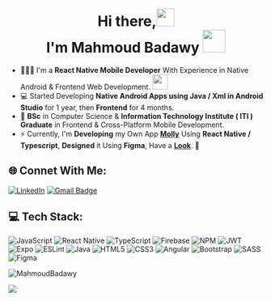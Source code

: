 <h1 align="center">Hi there,<img src="https://github.com/TheDudeThatCode/TheDudeThatCode/blob/master/Assets/Hi.gif" width="35" /></br>I'm Mahmoud Badawy <img src="https://github.com/TheDudeThatCode/TheDudeThatCode/blob/master/Assets/Developer.gif" width="45" /></h1>

- 👨🏻‍💻 I'm a **React Native Mobile Developer** With Experience in Native Android &amp; Frontend Web Development.
      <img src="https://media.giphy.com/media/WUlplcMpOCEmTGBtBW/giphy.gif" width="30">
- 💻 Started Developing **Native Android Apps using Java / Xml in Android Studio** for 1 year, then **Frontend** for 4 months.
- 📖 **BSc** in Computer Science &amp; **Information Technology Institute ( ITI ) Graduate** in Frontend & Cross-Platform Mobile Development.
- ⚡ Currently, I'm **Developing** my Own App [**Molly**](https://github.com/MahmoudBadawy4199/Molly) Using **React Native / Typescript**, **Designed** it Using **Figma**, Have a [**Look**](https://www.figma.com/file/UJW0fF5TQ4EoOTrFP11zLH/Molly?node-id=343%3A1529). 👀


## 🌐 Connet With Me:
[![LinkedIn](https://img.shields.io/badge/LinkedIn-%230077B5.svg?logo=linkedin&logoColor=white)](https://linkedin.com/in/mahmoudbadawy4199)
[![Gmail Badge](https://img.shields.io/badge/-Gmail-c14438?style=flat&logo=Gmail&logoColor=white)](mailto:m.badawy2011@gmail.com "Gmail")


## 💻 Tech Stack:
![JavaScript](https://img.shields.io/badge/javascript-%23323330.svg?style=for-the-badge&logo=javascript&logoColor=%23F7DF1E) ![React Native](https://img.shields.io/badge/react_native-%2320232a.svg?style=for-the-badge&logo=react&logoColor=%2361DAFB) ![TypeScript](https://img.shields.io/badge/typescript-%23007ACC.svg?style=for-the-badge&logo=typescript&logoColor=white) ![Firebase](https://img.shields.io/badge/firebase-%23039BE5.svg?style=for-the-badge&logo=firebase) ![NPM](https://img.shields.io/badge/NPM-%23000000.svg?style=for-the-badge&logo=npm&logoColor=white) ![JWT](https://img.shields.io/badge/JWT-black?style=for-the-badge&logo=JSON%20web%20tokens) ![Expo](https://img.shields.io/badge/expo-1C1E24?style=for-the-badge&logo=expo&logoColor=#D04A37) ![ESLint](https://img.shields.io/badge/ESLint-4B3263?style=for-the-badge&logo=eslint&logoColor=white) ![Java](https://img.shields.io/badge/java-%23ED8B00.svg?style=for-the-badge&logo=java&logoColor=white) ![HTML5](https://img.shields.io/badge/html5-%23E34F26.svg?style=for-the-badge&logo=html5&logoColor=white) ![CSS3](https://img.shields.io/badge/css3-%231572B6.svg?style=for-the-badge&logo=css3&logoColor=white) ![Angular](https://img.shields.io/badge/angular-%23DD0031.svg?style=for-the-badge&logo=angular&logoColor=white) ![Bootstrap](https://img.shields.io/badge/bootstrap-%23563D7C.svg?style=for-the-badge&logo=bootstrap&logoColor=white) ![SASS](https://img.shields.io/badge/SASS-hotpink.svg?style=for-the-badge&logo=SASS&logoColor=white) ![Figma](https://img.shields.io/badge/figma-%23F24E1E.svg?style=for-the-badge&logo=figma&logoColor=white)

<p align="left"> <img src="https://komarev.com/ghpvc/?username=MahmoudBadawy4199&label=Profile%20views&color=8395a7&style=for-the-badge" alt="MahmoudBadawy" />
</p>

![](https://hit.yhype.me/github/profile?user_id=29329827)
